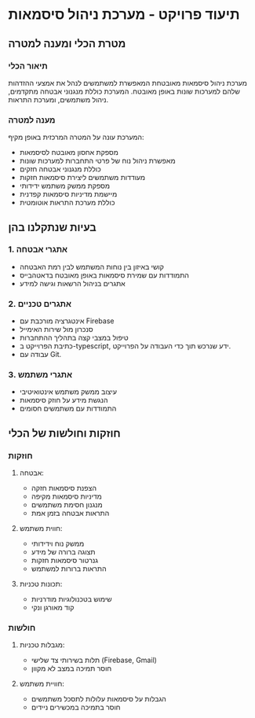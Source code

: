 # תיעוד פרויקט - מערכת ניהול סיסמאות

## מטרת הכלי ומענה למטרה

### תיאור הכלי
מערכת ניהול סיסמאות מאובטחת המאפשרת למשתמשים לנהל את אמצעי ההזדהות שלהם למערכות שונות באופן מאובטח. המערכת כוללת מנגנוני אבטחה מתקדמים, ניהול משתמשים, ומערכת התראות.

### מענה למטרה
המערכת עונה על המטרה המרכזית באופן מקיף:
- מספקת אחסון מאובטח לסיסמאות
- מאפשרת ניהול נוח של פרטי התחברות למערכות שונות
- כוללת מנגנוני אבטחה חזקים
- מעודדות משתמשים ליצירת סיסמאות חזקות
- מספקת ממשק משתמש ידידותי
- מיישמת מדיניות סיסמאות קפדנית
- כוללת מערכת התראות אוטומטית

## בעיות שנתקלנו בהן

### 1. אתגרי אבטחה
- קושי באיזון בין נוחות המשתמש לבין רמת האבטחה
- התמודדות עם שמירת סיסמאות באופן מאובטח בדאטהבייס
- אתגרים בניהול הרשאות וגישה למידע

### 2. אתגרים טכניים
- אינטגרציה מורכבת עם Firebase
- סנכרון מול שירות האימייל
- טיפול במצבי קצה בתהליך ההתחברות
- כתיבת הפרוייקט ב-typescript, ידע שנרכש תוך כדי העבודה על הפרוייקט.
- עבודה עם Git.

### 3. אתגרי משתמש
- עיצוב ממשק משתמש אינטואיטיבי
- הנגשת מידע על חוזק סיסמאות
- התמודדות עם משתמשים חסומים

## חוזקות וחולשות של הכלי

### חוזקות
1. אבטחה:
   - הצפנת סיסמאות חזקה
   - מדיניות סיסמאות מקיפה
   - מנגנון חסימת משתמשים
   - התראות אבטחה בזמן אמת

2. חווית משתמש:
   - ממשק נוח וידידותי
   - תצוגה ברורה של מידע
   - גנרטור סיסמאות חזקות
   - התראות ברורות למשתמש

3. תכונות טכניות:
   - שימוש בטכנולוגיות מודרניות
   - קוד מאורגן ונקי

### חולשות
1. מגבלות טכניות:
   - תלות בשירותי צד שלישי (Firebase, Gmail)
   - חוסר תמיכה במצב לא מקוון


2. חוויית משתמש:
   - הגבלות על סיסמאות עלולות לתסכל משתמשים
   - חוסר בתמיכה במכשירים ניידים